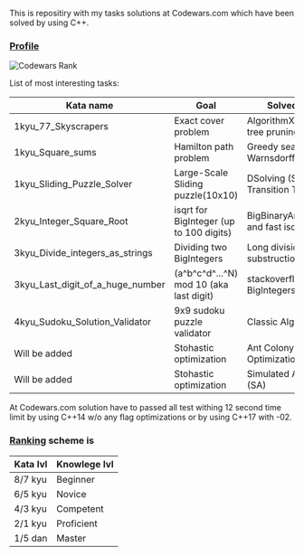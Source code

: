 
This is repositiry with my tasks solutions at Codewars.com which have been solved by using C++.

### [Profile](http://www.codewars.com/users/harjke)
![Codewars Rank](https://www.codewars.com/users/harjke/badges/large)

List of most interesting tasks:

| Kata name                            | Goal                                   | Solved by                          |
| ------------------------------------ | -------------------------------        | ---------------------------------- |
| 1kyu_77_Skyscrapers                  | Exact cover problem                    | AlgorithmX with tree pruning (DLX) |
| 1kyu_Square_sums                     | Hamilton path problem                  | Greedy search with Warnsdorff rule |
| 1kyu_Sliding_Puzzle_Solver           | Large-Scale Sliding puzzle(10x10)      | DSolving (State Transition Table)  |
| 2kyu_Integer_Square_Root             | isqrt for BigInteger (up to 100 digits)| BigBinaryArithmetic and fast isqrt |
| 3kyu_Divide_integers_as_strings      | Dividing two BigIntegers               | Long division, long substruction   |
| 3kyu_Last_digit_of_a_huge_number     | (a^b^c^d^...^N) mod 10 (aka last digit)| stackoverflow hit + BigIntegers    |
| 4kyu_Sudoku_Solution_Validator       | 9x9 sudoku puzzle validator            | Classic AlgorithmX                 |
| Will be added                        | Stohastic optimization                 | Ant Colony Optimization (ACO)      |
| Will be added                        | Stohastic optimization                 | Simulated Anneling (SA)            |

At Codewars.com solution have to passed all test withing 12 second time limit by using C++14 w/o any flag optimizations or by using C++17 with -02.

### [Ranking](http://www.codewars.com/about) scheme is

|Kata lvl | Knowlege lvl|
|---------|-------------|
|8/7 kyu  | Beginner    |
|6/5 kyu  | Novice      |
|4/3 kyu  | Competent   |
|2/1 kyu  | Proficient  |
|1/5 dan  | Master      |
